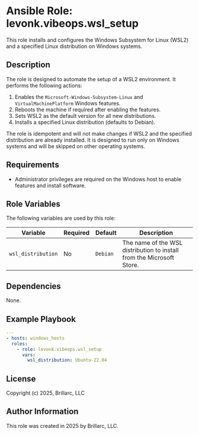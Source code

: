 # Ansible Role: levonk.vibeops.wsl_setup

This role installs and configures the Windows Subsystem for Linux (WSL2) and a specified Linux distribution on Windows systems.

## Description

The role is designed to automate the setup of a WSL2 environment. It performs the following actions:

1. Enables the `Microsoft-Windows-Subsystem-Linux` and `VirtualMachinePlatform` Windows features.
2. Reboots the machine if required after enabling the features.
3. Sets WSL2 as the default version for all new distributions.
4. Installs a specified Linux distribution (defaults to Debian).

The role is idempotent and will not make changes if WSL2 and the specified distribution are already installed. It is designed to run only on Windows systems and will be skipped on other operating systems.

## Requirements

- Administrator privileges are required on the Windows host to enable features and install software.

## Role Variables

The following variables are used by this role:

| Variable             | Required | Default | Description                                      |
|----------------------|----------|---------|--------------------------------------------------|
| `wsl_distribution`   | No       | `Debian`| The name of the WSL distribution to install from the Microsoft Store. |

## Dependencies

None.

## Example Playbook

```yaml
---
- hosts: windows_hosts
  roles:
    - role: levonk.vibeops.wsl_setup
      vars:
        wsl_distribution: Ubuntu-22.04
```

## License

Copyright (c) 2025, Brillarc, LLC

## Author Information

This role was created in 2025 by Brillarc, LLC.
